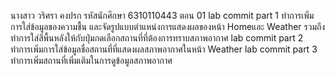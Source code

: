 นางสาว วริศรา คงปรก รหัสนักศึกษา 6310110443 ตอน 01
lab commit part 1
    ทำการเพิ่มการใส่ข้อมูลของความชื้น และจัดรูปแบบตำแหน่งการแสดงผลของหน้า Homeและ Weather รวมถึงทำการใส่สีพื้นหลังให้กับปุ่มกดเลือกสถานที่ที่ต้องการทราบสภาพอากาศ
lab commit part 2
    ทำการเพิ่มการใส่ข้อมูลชื่อสถานที่ที่แสดงผลสภาพอากาศในหน้า Weather
lab commit part 3
    ทำการเพิ่มสถานที่เพิ่มเติมในการดูข้อมูลสภาพอากาศ
